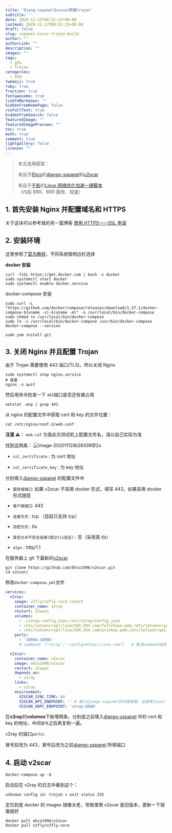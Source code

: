 ```yaml
---
title: 'Djang-sspanel与vscar搭建trojan'
subtitle: ''
date: 2020-11-12T08:51:23+08:00
lastmod: 2020-11-12T08:51:23+08:00
draft: false
slug: sspanel-vscar-trojan-build
author: ""
authorLink: ""
description: ""
images: ""
tags:
  - gfw
  - Trojan
categories: 
  - GFW
twemoji: true
ruby: true
fraction: true
fontawesome: true
linkToMarkdown: ""
hiddenFromHomePage: false
rssFullText: true
hiddenFromSearch: false
featuredImage: ""
featuredImagePreview: ""
toc: true
math: true
comment: true
lightgallery: false
license: ""
---
```


> 本文选用框架：
>
> 来自于[Ehco](https://github.com/Ehco1996)的[django-sspanel](https://github.com/Ehco1996/django-sspanel)和[v2scar](https://github.com/Ehco1996/v2scar)
>
> 来自于[千影](https://www.94ish.me/)的[Linux 网络优化加速一键脚本](https://www.94ish.me/1635.html)（内函 BBR、BBR 膜改、锐速）

## 1. 首先安装 Nginx 并配置域名和 HTTPS

关于这块可以参考我的另一篇博客 [使用 HTTPS——SSL 申请](https://www.gkirito.com/usehttps/)

## 2. 安装环境

这里参照了[菜鸟教程](https://www.runoob.com/docker/centos-docker-install.html)，不同系统按侧边栏选择

**docker 安装**

```shell
curl -fsSL https://get.docker.com | bash -s docker
sudo systemctl start docker
sudo systemctl enable docker.service
```

docker-compose 安装

```shell
sudo curl -L "https://github.com/docker/compose/releases/download/1.27.1/docker-compose-$(uname -s)-$(uname -m)" -o /usr/local/bin/docker-compose
sudo chmod +x /usr/local/bin/docker-compose
sudo ln -s /usr/local/bin/docker-compose /usr/bin/docker-compose
docker-compose --version
```

```shell
sudo yum install git
```

## 3. 关闭 Nginx 并且配置 Trojan

由于 Trojan 需要使用 443 端口(TLS)，所以关闭 Nginx

```shell
sudo systemctl stop nginx.service
# 或者
nginx -s quit
```

然后用命令检查一下 `443`端口是否还有被占用

```shell
netstat -anp | grep 443
```

从 nginx 的配置文件中获取 cert 和 key 的文件位置：

```shell
cat /etc/nginx/conf.d/web.conf
```

**注意 ⚠️：** `web.cof` 为我此次测试机上配置文件名，请以自己实际为准

找到这两条：
![image-20201112i8i2833R@2x](https://libget.com/gkirito/blog/image/2020/image-20201112i8i2833R@2x.png)

- `ssl_certificate` : 为 cert 地址

- `ssl_certificate_key` : 为 key 地址

分别填入[django-sspanel](https://github.com/Ehco1996/django-sspanel) 的配置文件中

- `服务端端口`: 如果 v2scar 不采用 docker 形式，填写 443，如果采用 docker 形式随意

- `客户端端口`: 443

- `连接方式` : tcp （目前只支持 tcp）

- `加密方式` : tls

- `是否允许不安全连接(跳过tls验证)` : 否（采用真 tls）

- `alpn` : http/1.1

在服务器上 git 下最新的[v2scar](https://github.com/Ehco1996/v2scar)

```shell
git clone https://github.com/Ehco1996/v2scar.git
cd v2scar/
```

修改`docker-compose.yml`文件

```yaml
services:
  v2ray:
    image: v2fly/v2fly-core:latest
    container_name: v2ray
    restart: always
    volumes:
      - ./v2ray-config.json:/etc/v2ray/config.json
      - /etc/letsencrypt/live/XXX.XXX.com/fullchain.pem:/etc/letsencrypt/live/XXX.XXX.com/fullchain.pem
      - /etc/letsencrypt/live/XXX.XXX.com/privkey.pem:/etc/letsencrypt/live/XXX.XXX.com/privkey.pem
    ports:
      - '10086:10086'
      # command: ["v2ray","-config=https://xxx.com"]   # 取消command前的注释，并填入django-sspanel的对接连接，这里填入vmess_server_config

  v2scar:
    container_name: v2scar
    image: ehco1996/v2scar
    restart: always
    depends_on:
      - v2ray
    links:
      - v2ray
    environment:
      V2SCAR_SYNC_TIME: 60
      V2SCAR_API_ENDPOINT: '' # 填入django-sspanel的对接连接，这里填入user_vmess_config
      V2SCAR_GRPC_ENDPOINT: 'v2ray:8080'
```

在**v2ray**的**volumes**下新增两条，分别是之前填入[django-sspanel](https://github.com/Ehco1996/django-sspanel) 中的 cert 和 key 的地址，中间`冒号`之后再复制一遍。

v2ray 的端口`ports`:

冒号前改为 443，冒号后改为之前[django-sspanel](https://github.com/Ehco1996/django-sspanel) 所填端口

## 4. 启动 v2scar

```shell
docker-compose up -d
```

启动后在 v2ray 的日志中看到这个：

`unknown config id: trojan > exit status 255`

定位到是 docker 的 images 镜像太老，导致使用 v2scar 是旧版本，更新一下镜像就好

```shell
docker pull ehco1996/v2scar
docker pull v2fly/v2fly-core
```
